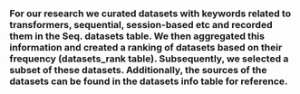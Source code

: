### For our research we curated datasets with keywords related to transformers, sequential, session-based etc and recorded them in the Seq. datasets table. We then aggregated this information and created a ranking of datasets based on their frequency (datasets_rank table). Subsequently, we selected a subset of these datasets. Additionally, the sources of the datasets can be found in the datasets info table for reference.

